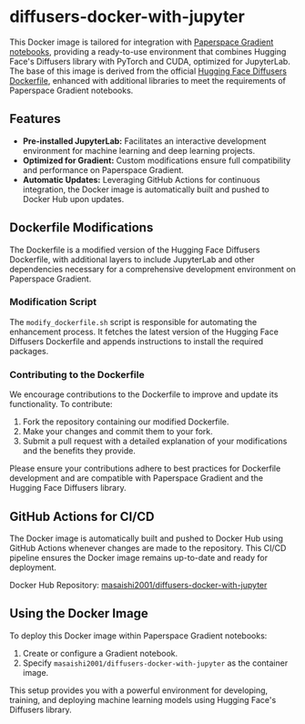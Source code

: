 # diffusers-docker-with-jupyter

This Docker image is tailored for integration with [Paperspace Gradient notebooks](https://docs.paperspace.com/gradient/notebooks/), providing a ready-to-use environment that combines Hugging Face's Diffusers library with PyTorch and CUDA, optimized for JupyterLab. The base of this image is derived from the official [Hugging Face Diffusers Dockerfile](https://github.com/huggingface/diffusers/blob/main/docker/diffusers-pytorch-cuda/Dockerfile), enhanced with additional libraries to meet the requirements of Paperspace Gradient notebooks.

## Features

- **Pre-installed JupyterLab:** Facilitates an interactive development environment for machine learning and deep learning projects.
- **Optimized for Gradient:** Custom modifications ensure full compatibility and performance on Paperspace Gradient.
- **Automatic Updates:** Leveraging GitHub Actions for continuous integration, the Docker image is automatically built and pushed to Docker Hub upon updates.

## Dockerfile Modifications

The Dockerfile is a modified version of the Hugging Face Diffusers Dockerfile, with additional layers to include JupyterLab and other dependencies necessary for a comprehensive development environment on Paperspace Gradient.

### Modification Script

The `modify_dockerfile.sh` script is responsible for automating the enhancement process. It fetches the latest version of the Hugging Face Diffusers Dockerfile and appends instructions to install the required packages.

### Contributing to the Dockerfile

We encourage contributions to the Dockerfile to improve and update its functionality. To contribute:

1. Fork the repository containing our modified Dockerfile.
2. Make your changes and commit them to your fork.
3. Submit a pull request with a detailed explanation of your modifications and the benefits they provide.

Please ensure your contributions adhere to best practices for Dockerfile development and are compatible with Paperspace Gradient and the Hugging Face Diffusers library.

## GitHub Actions for CI/CD

The Docker image is automatically built and pushed to Docker Hub using GitHub Actions whenever changes are made to the repository. This CI/CD pipeline ensures the Docker image remains up-to-date and ready for deployment.

Docker Hub Repository: [masaishi2001/diffusers-docker-with-jupyter](https://hub.docker.com/repository/docker/masaishi2001/diffusers-docker-with-jupyter/general)

## Using the Docker Image

To deploy this Docker image within Paperspace Gradient notebooks:

1. Create or configure a Gradient notebook.
2. Specify `masaishi2001/diffusers-docker-with-jupyter` as the container image.

This setup provides you with a powerful environment for developing, training, and deploying machine learning models using Hugging Face's Diffusers library.
